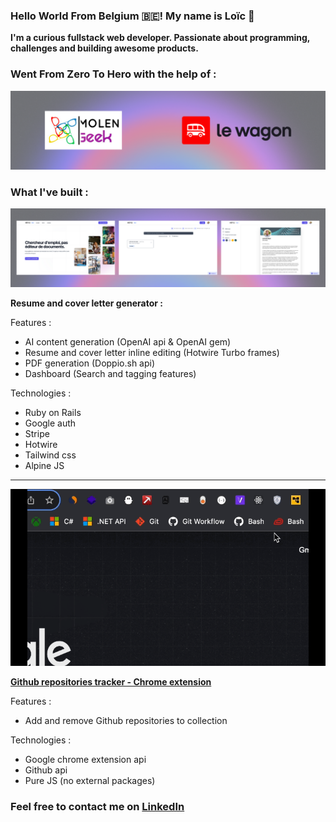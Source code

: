 ### Hello World From Belgium 🇧🇪! My name is Loïc 👋

**I'm a curious fullstack web developer. Passionate about programming, challenges and building awesome products.**

### Went From Zero To Hero with the help of :
![molengeek-and-lewagon-logo](./bootcamps.png)


### What I've built :

![hey-cv-screenshots](./hey-cv-screenshot.png)

**Resume and cover letter generator :**

Features :
- AI content generation (OpenAI api & OpenAI gem)
- Resume and cover letter inline editing (Hotwire Turbo frames)
- PDF generation (Doppio.sh api)
- Dashboard (Search and tagging features)

Technologies :
- Ruby on Rails
- Google auth
- Stripe
- Hotwire
- Tailwind css
- Alpine JS

---

![github-repo-tracker-gif](./github-repo-tracker.gif)

**[Github repositories tracker - Chrome extension](https://github.com/loddaa/github-repositories-tracker-Chrome-extension)**

Features :
- Add and remove Github repositories to collection

Technologies :
- Google chrome extension api
- Github api
- Pure JS (no external packages)


### Feel free to contact me on [LinkedIn](https://www.linkedin.com/in/loic-de-deyn/)

